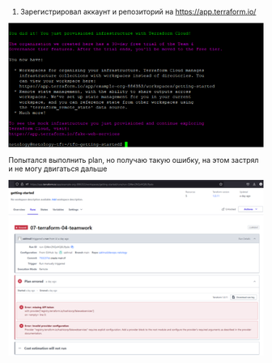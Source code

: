 1. Зарегистрировал аккаунт и репозиторий на https://app.terraform.io/

![img.png](img.png)

Попытался выполнить plan, но получаю такую ошибку, на этом застрял и не могу двигаться дальше

![img_1.png](img_1.png)